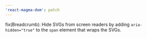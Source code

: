 ```yaml
---
'react-magma-dom': patch
---
```


fix(Breadcrumb): Hide SVGs from screen readers by adding `aria-hidden="true"` to the `span` element that wraps the SVGs.
